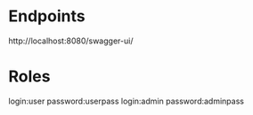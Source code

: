 # Endpoints
http://localhost:8080/swagger-ui/

# Roles
login:user password:userpass
login:admin password:adminpass
